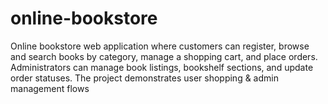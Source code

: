 # online-bookstore
Online bookstore web application where customers can register, browse and search books by category, manage a shopping cart, and place orders. Administrators can manage book listings, bookshelf sections, and update order statuses. The project demonstrates user shopping &amp; admin management flows
